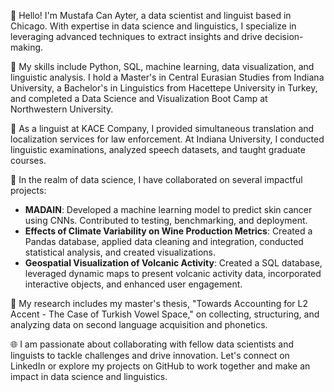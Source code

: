 👋 Hello! I'm Mustafa Can Ayter, a data scientist and linguist based in Chicago. With expertise in data science and linguistics, I specialize in leveraging advanced techniques to extract insights and drive decision-making.

🌟 My skills include Python, SQL, machine learning, data visualization, and linguistic analysis. I hold a Master's in Central Eurasian Studies from Indiana University, a Bachelor's in Linguistics from Hacettepe University in Turkey, and completed a Data Science and Visualization Boot Camp at Northwestern University.

💼 As a linguist at KACE Company, I provided simultaneous translation and localization services for law enforcement. At Indiana University, I conducted linguistic examinations, analyzed speech datasets, and taught graduate courses.

🚀  In the realm of data science, I have collaborated on several impactful projects:
- **MADAIN**: Developed a machine learning model to predict skin cancer using CNNs. Contributed to testing, benchmarking, and deployment.
- **Effects of Climate Variability on Wine Production Metrics**: Created a Pandas database, applied data cleaning and integration, conducted statistical analysis, and created visualizations.
- **Geospatial Visualization of Volcanic Activity**: Created a SQL database, leveraged dynamic maps to present volcanic activity data, incorporated interactive objects, and enhanced user engagement.

🔬 My research includes my master's thesis, "Towards Accounting for L2 Accent - The Case of Turkish Vowel Space," on collecting, structuring, and analyzing data on second language acquisition and phonetics.

🌐 I am passionate about collaborating with fellow data scientists and linguists to tackle challenges and drive innovation. Let's connect on LinkedIn or explore my projects on GitHub to work together and make an impact in data science and linguistics.
